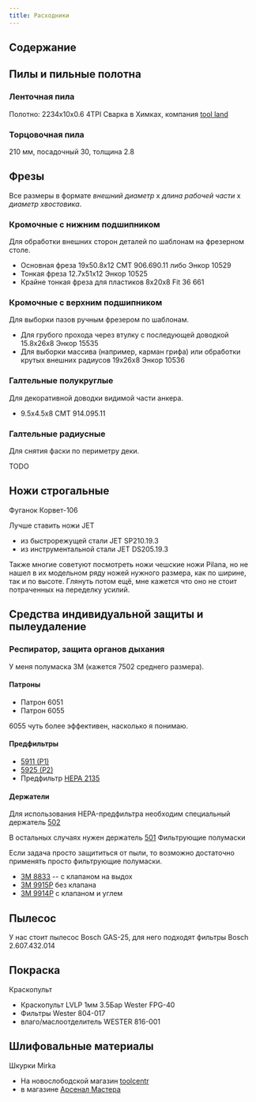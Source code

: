 ```yaml
---
title: Расходники
---
```


## Содержание

## Пилы и пильные полотна

### Ленточная пила

Полотно: 2234х10х0.6 4TPI Сварка в Химках, компания
[tool land](http://saw-master.ru/lentochnye-pily-po-derevu/lentochnye-pily-dlya-stolyarnyh-rabot.html)

### Торцовочная пила

210 мм, посадочный 30, толщина 2.8

## Фрезы

Все размеры в формате _внешний диаметр_ х _длина рабочей части_ х _диаметр хвостовика_.

### Кромочные с нижним подшипником

Для обработки внешних сторон деталей по шаблонам на фрезерном столе.

- Основная фреза 19х50.8х12 CMT 906.690.11 либо Энкор 10529
- Тонкая фреза 12.7х51х12 Энкор 10525
- Крайне тонкая фреза для пластиков 8x20x8 Fit 36 661

### Кромочные с верхним подшипником

Для выборки пазов ручным фрезером по шаблонам.

- Для грубого прохода через втулку с последующей доводкой 15.8х26х8 Энкор 15535
- Для выборки массива (например, карман грифа) или обработки крутых внешних радиусов 19х26х8 Энкор 10536

### Галтельные полукруглые

Для декоративной доводки видимой части анкера.

- 9.5х4.5х8 CMT 914.095.11

### Галтельные радиусные

Для снятия фаски по периметру деки.

TODO

## Ножи строгальные
Фуганок Корвет-106

Лучше ставить ножи JET

- из быстрорежущей стали JET SP210.19.3
- из инструментальной стали JET DS205.19.3

Также многие советуют посмотреть ножи чешские ножи Pilana, но не нашел в их модельном ряду ножей нужного размера, как по ширине, так и по высоте. Глянуть потом ещё, мне кажется что оно не стоит потраченных на переделку усилий.


## Средства индивидуальной защиты и пылеудаление

### Респиратор, защита органов дыхания

У меня полумаска 3М (кажется 7502 среднего размера).

#### Патроны

- Патрон 6051
- Патрон 6055

6055 чуть более эффективен, насколько я понимаю.

#### Предфильтры

- [5911 (Р1)](https://shop.vostok.ru/catalog/sredstva-zaschity/zaschita-dyhaniya/filtruyuschie-protivogazovye-i-protivogazoaerozolnye/predfiltr-3m-5911/)
- [5925 (Р2)](https://shop.vostok.ru/catalog/sredstva-zaschity/zaschita-dyhaniya/filtruyuschie-protivogazovye-i-protivogazoaerozolnye/predfiltr-3m-5925-r2/)
- Предфильтр [HEPA 2135](http://www.technoavia.ru/katalog/siz/siz_dyhaniya/maska/3m_mask_komplekt/20-911.htm)


#### Держатели

Для использования HEPA-предфильтра необходим специальный держатель [502](https://www.technoavia.ru/katalog/siz/siz_dyhaniya/maska/3m_mask_komplekt/502.htm)

В остальных случаях нужен держатель [501](https://shop.vostok.ru/catalog/sredstva-zaschity/zaschita-dyhaniya/filtruyuschie-protivogazovye-i-protivogazoaerozolnye/derzhatel-predfiltra-3m-501/)
Фильтрующие полумаски

Если задача просто защититься от пыли, то возможно достаточно применять просто фильтрующие полумаски.

- [3M 8833](https://shop.vostok.ru/catalog/sredstva-zaschity/zaschita-dyhaniya/filtruyuschie-protivoaerozolnye/polumaska-filtruyuschaya-3m-8833-s-klapanom/ ) -- с клапаном на выдох
- [3M 9915Р](https://shop.vostok.ru/catalog/sredstva-zaschity/zaschita-dyhaniya/filtruyuschie-protivoaerozolnye/polumaska-filtruyuschaya-3m-9915r/) без клапана
- [3M 9914Р](https://shop.vostok.ru/catalog/sredstva-zaschity/zaschita-dyhaniya/filtruyuschie-protivoaerozolnye/polumaska-filtruyuschaya-3m-9914r-s-klapanom/) с клапаном и углем

## Пылесос

У нас стоит пылесос Bosch GAS-25, для него подходят фильтры Bosch 2.607.432.014

## Покраска
Краскопульт

- Краскопульт LVLP 1мм 3.5Бар Wester FPG-40
- Фильтры Wester 804-017
- влаго/маслоотделитель WESTER 816-001

## Шлифовальные материалы

Шкурки Mirka
- На новослободской магазин [toolcentr](http://www.toolcentr.ru/catalog/478/?filter=26b35829-6860-1510-3d8a-edaaa2deb79e)
- в магазине [Арсенал Мастера](https://arsenalmastera.ru/catalog/Mirka?form%5Bfilter%5D%5Battr%5D%5B1594055%5D%5B6775861%5D=1)